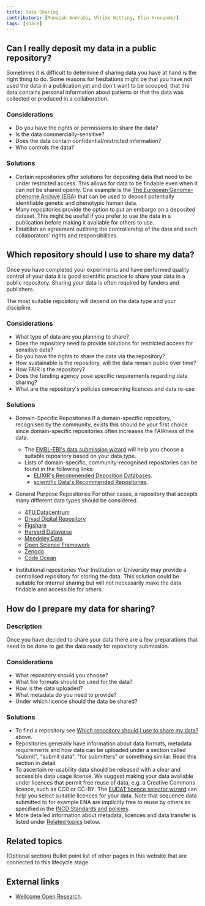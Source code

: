 ```yaml
---
title: Data Sharing
contributors: [Munazah Andrabi, Ulrike Witting, Elin Kronander]
tags: [share]
---
```



## Can I really deposit my data in a public repository?
Sometimes it is difficult to determine if sharing data you have at hand is the right thing to do. Some reasons for hesitations might be that you have not used the data in a publication yet and don't want to be scooped, that the data contains personal information about patients or that the data was collected or produced in a collaboration.

### Considerations
* Do you have the rights or permissions to share the data?
* Is the data commercially-sensitive?
* Does the data contain confidential/restricted information?
* Who controls the data?

### Solutions
* Certain repositories offer solutions for depositing data that need to be under restricted access. This allows for data to be findable even when it can not be shared openly. One example is the [The European Genome-phenome Archive (EGA)](https://ega-archive.org/) that can be used to deposit potentially identifiable genetic and phenotypic human data.
* Many repositories provide the option to put an embargo on a deposited dataset. This might be useful if you prefer to use the data in a publication before making it available for others to use.
* Establish an agreement outlining the controllership of the data and each collaborators' rights and responsibilities.

## Which repository should I use to share my data?
Once you have completed your experiments and have performed quality control of your data it is good scientific practice to share your data in a public repository. Sharing your data is often required by funders and publishers.

The most suitable repository will depend on the data type and your discipline.

### Considerations
  * What type of data are you planning to share?
  * Does the repository need to provide solutions for restricted access for sensitive data?
  * Do you have the rights to share the data via the repository?
  * How sustainable is the repository, will the data remain public over time?
  * How FAIR is the repository?
  * Does the funding agency pose specific requirements regarding data sharing?
  * What are the repository's policies concerning licences and data re-use

### Solutions
* Domain-Specific Repositories
If a domain-specific repository, recognised by the community, exists this should be your first choice since domain-specific repositories often increases the FAIRness of the data.
  * The [EMBL-EBI's data submission wizard](https://www.ebi.ac.uk/submission/) will help you choose a suitable repository based on your data type.
  * Lists of domain-specific, community-recognised repositories can be found in the following links:
    * [ELIXIR's Recommended Deposition Databases](https://elixir-europe.org/services/tag/elixir-deposition-databases).
    * [scientific Data's Recommended Repositories](https://www.nature.com/sdata/policies/repositories).


* General Purpose Repositories
For other cases, a repository that accepts many different data types should be considered.

  * [4TU.Datacentrum](https://data.4tu.nl/info/en/)
  * [Dryad Digital Repository](http://datadryad.org)
  * [Figshare](https://figshare.com)
  * [Harvard Dataverse](https://dataverse.harvard.edu)
  * [Mendeley Data](https://data.mendeley.com)
  * [Open Science Framework](https://osf.io)
  * [Zenodo](https://zenodo.org)
  * [Code Ocean](https://codeocean.com)


* Institutional repositories
Your Institution or University may provide a centralised repository for storing the data. This solution could be suitable for internal sharing but will not necessarily make the data findable and accessible for others.

## How do I prepare my data for sharing?

### Description
Once you have decided to share your data there are a few preparations that need to be done to get the data ready for repository submission.

### Considerations
  * What repository should you choose?
  * What file formats should be used for the data?
  * How is the data uploaded?
  * What metadata do you need to provide?
  * Under which licence should the data be shared?

### Solutions
  * To find a repository see [Which repository should I use to share my data?](#which-repository-should-i-use-to-share-my-data) above.
  * Repositories generally have information about data formats, metadata requirements and how data can be uploaded under a section called "submit", "submit data", "for submitters" or something similar. Read this section in detail.
  * To ascertain re-usability data should be released with a clear and accessible data usage license. We suggest making your data available under licences that permit free reuse of data, e.g. a Creative Commons licence, such as CC0 or CC-BY. The [EUDAT licence selector wizard](https://ufal.github.io/public-license-selector/) can help you select suitable licences for your data. Note that sequence data submitted to for example ENA are implicitly free to reuse by others as specified in the [INCD Standards and policies](https://www.ebi.ac.uk/ena/browser/about/policies).
  * More detailed information about metadata, licences and data transfer is listed under [Related topics](##related-topics) below.

## Related topics
(Optional section)
Bullet point list of other pages in this website that are connected to this lifecycle stage

## External links
* [Wellcome Open Research](https://wellcomeopenresearch.org/for-authors/data-guidelines).
